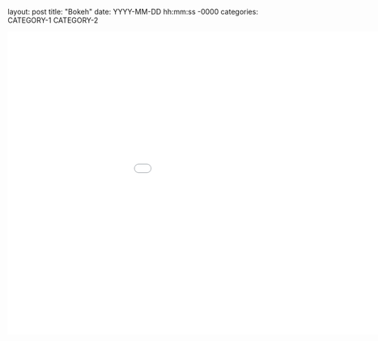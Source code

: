 layout: post
title: "Bokeh"
date: YYYY-MM-DD hh:mm:ss -0000
categories: CATEGORY-1 CATEGORY-2

<embed 
       type="text/html" 
       src="/Assignment2_bokeh.html"
       width="1100"
       height="600"
       >
</embed>
